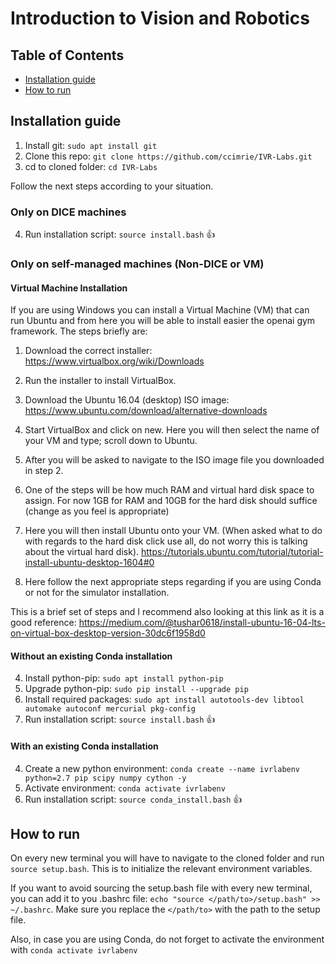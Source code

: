# Introduction to Vision and Robotics
## Table of Contents
- [Installation guide](#installation-guide)	
- [How to run](#how-to-run)

## Installation guide
1. Install git: `sudo apt install git`
2. Clone this repo: `git clone https://github.com/ccimrie/IVR-Labs.git`
3. cd to cloned folder: `cd IVR-Labs`

Follow the next steps according to your situation.

### Only on DICE machines
4. Run installation script: `source install.bash` :+1:

### Only on self-managed machines (Non-DICE or VM)

#### Virtual Machine Installation 
If you are using Windows you can install a Virtual Machine (VM) that can run Ubuntu and from here you will be able to install easier the openai gym framework. The steps briefly are:

1. Download the correct installer: <https://www.virtualbox.org/wiki/Downloads>

2. Run the installer to install VirtualBox.

2. Download the Ubuntu 16.04 (desktop) ISO image: <https://www.ubuntu.com/download/alternative-downloads>

3. Start VirtualBox and click on new. Here you will then select the name of your VM and type; scroll down to Ubuntu.

4. After you will be asked to navigate to the ISO image file you downloaded in step 2.

5. One of the steps will be how much RAM and virtual hard disk space to assign. For now 1GB for RAM and 10GB for the hard disk should suffice (change as you feel is appropriate)

5. Here you will then install Ubuntu onto your VM. (When asked what to do with regards to the hard disk click use all, do not worry this is talking about the virtual hard disk). <https://tutorials.ubuntu.com/tutorial/tutorial-install-ubuntu-desktop-1604#0>

6. Here follow the next appropriate steps regarding if you are using Conda or not for the simulator installation.

This is a brief set of steps and I recommend also looking at this link as it is a good reference: <https://medium.com/@tushar0618/install-ubuntu-16-04-lts-on-virtual-box-desktop-version-30dc6f1958d0>

#### Without an existing Conda installation
4. Install python-pip: `sudo apt install python-pip`
5. Upgrade python-pip: `sudo pip install --upgrade pip`
6. Install required packages: `sudo apt install autotools-dev libtool automake autoconf mercurial pkg-config`
7. Run installation script: `source install.bash` :+1:

#### With an existing Conda installation
4. Create a new python environment: `conda create --name ivrlabenv python=2.7 pip scipy numpy cython -y`
5. Activate environment: `conda activate ivrlabenv`
6. Run installation script: `source conda_install.bash` :+1:

## How to run
On every new terminal you will have to navigate to the cloned folder and run `source setup.bash`.
This is to initialize the relevant environment variables.

If you want to avoid sourcing the setup.bash file with every new terminal, you can add it to you .bashrc file: `echo "source </path/to>/setup.bash" >> ~/.bashrc`.
Make sure you replace the `</path/to>` with the path to the setup file.

Also, in case you are using Conda, do not forget to activate the environment with `conda activate ivrlabenv`

